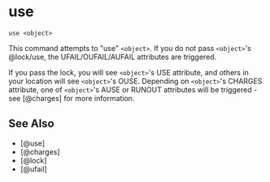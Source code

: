 # use
`use <object>`

This command attempts to "use" `<object>`. If you do not pass `<object>`'s @lock/use, the UFAIL/OUFAIL/AUFAIL attributes are triggered.

If you pass the lock, you will see `<object>`'s USE attribute, and others in your location will see `<object>`'s OUSE. Depending on `<object>`'s CHARGES attribute, one of `<object>`'s AUSE or RUNOUT attributes will be triggered - see [@charges] for more information.


## See Also
- [@use]
- [@charges]
- [@lock]
- [@ufail]

